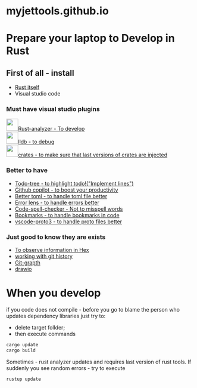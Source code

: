 # myjettools.github.io


# Prepare your laptop to Develop in Rust

## First of all - install

* [Rust itself](https://www.rust-lang.org/tools/install)
* Visual studio code




### Must have visual studio plugins
<img src="https://rust-lang.gallerycdn.vsassets.io/extensions/rust-lang/rust-analyzer/0.4.1436/1678755432954/Microsoft.VisualStudio.Services.Icons.Default" width="32" height="32">[Rust-analyzer - To develop](https://marketplace.visualstudio.com/items?itemName=rust-lang.rust-analyzer)<br/>
<img src="https://vadimcn.gallerycdn.vsassets.io/extensions/vadimcn/vscode-lldb/1.9.0/1678521297683/Microsoft.VisualStudio.Services.Icons.Default" width="32" height="32">[lldb - to debug](https://marketplace.visualstudio.com/items?itemName=vadimcn.vscode-lldb)<br/>
<img src="https://serayuzgur.gallerycdn.vsassets.io/extensions/serayuzgur/crates/0.5.10/1633510597451/Microsoft.VisualStudio.Services.Icons.Default" width="32" height="32">[crates - to make sure that last versions of crates are injected](https://marketplace.visualstudio.com/items?itemName=serayuzgur.crates)<br/>

### Better to have
* [Todo-tree - to highlight todo!("Implement lines")](https://marketplace.visualstudio.com/items?itemName=Gruntfuggly.todo-tree)
* [Github copilot - to boost your productivity](https://marketplace.visualstudio.com/items?itemName=GitHub.copilot) 
* [Better toml - to handle toml file better](https://marketplace.visualstudio.com/items?itemName=tamasfe.even-better-toml)
* [Error lens - to handle errors better](https://marketplace.visualstudio.com/items?itemName=usernamehw.errorlens)
* [Code-spell-checker - Not to misspell words](https://marketplace.visualstudio.com/items?itemName=streetsidesoftware.code-spell-checker)
* [Bookmarks - to handle bookmarks in code](https://marketplace.visualstudio.com/items?itemName=alefragnani.Bookmarks)
* [vscode-proto3 - to handle proto files better](https://marketplace.visualstudio.com/items?itemName=zxh404.vscode-proto3)



### Just good to know they are exists
* [To observe information in Hex](https://marketplace.visualstudio.com/items?itemName=ms-vscode.hexeditor)
* [working with git history](https://marketplace.visualstudio.com/items?itemName=donjayamanne.githistory)
* [Git-grapth](https://marketplace.visualstudio.com/items?itemName=mhutchie.git-graph)
* [drawio](https://marketplace.visualstudio.com/items?itemName=hediet.vscode-drawio)


# When you develop

if you code does not compile - before you go to blame the person who updates dependency libraries just try to:

* delete target follder;
* then execute commands
```bash
cargo update
cargo build
```

Sometimes - rust analyzer updates and requires last version of rust tools. If suddenly you see random errors - try to execute
```bash
rustup update
```
